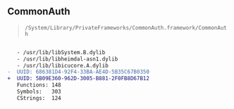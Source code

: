 ## CommonAuth

> `/System/Library/PrivateFrameworks/CommonAuth.framework/CommonAuth`

```diff

   - /usr/lib/libSystem.B.dylib
   - /usr/lib/libheimdal-asn1.dylib
   - /usr/lib/libicucore.A.dylib
-  UUID: 686381D4-92F4-33BA-AE4D-5B35C67B0350
+  UUID: 5B09E360-962D-3005-B881-2F0FB8D67B12
   Functions: 148
   Symbols:   303
   CStrings:  124

```
